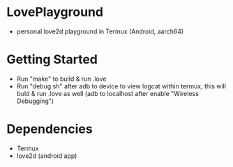 # LovePlayground
- personal love2d playground in Termux (Android, aarch64)

# Getting Started
- Run "make" to build & run .love
- Run "debug.sh" after adb to device to view logcat within termux, this will buld & run .love as well
(adb to localhost after enable "Wireless Debugging")

# Dependencies
- Termux
- love2d (android app)
